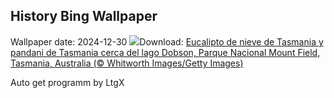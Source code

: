 ## History Bing Wallpaper
Wallpaper date: 2024-12-30
![](https://www.bing.com/th?id=OHR.MountFieldNP_ES-ES3508020804_UHD.jpg&w=1000)Download: [Eucalipto de nieve de Tasmania y pandani de Tasmania cerca del lago Dobson, Parque Nacional Mount Field, Tasmania, Australia (© Whitworth Images/Getty Images)](https://www.bing.com/th?id=OHR.MountFieldNP_ES-ES3508020804_UHD.jpg)

Auto get programm by LtgX
